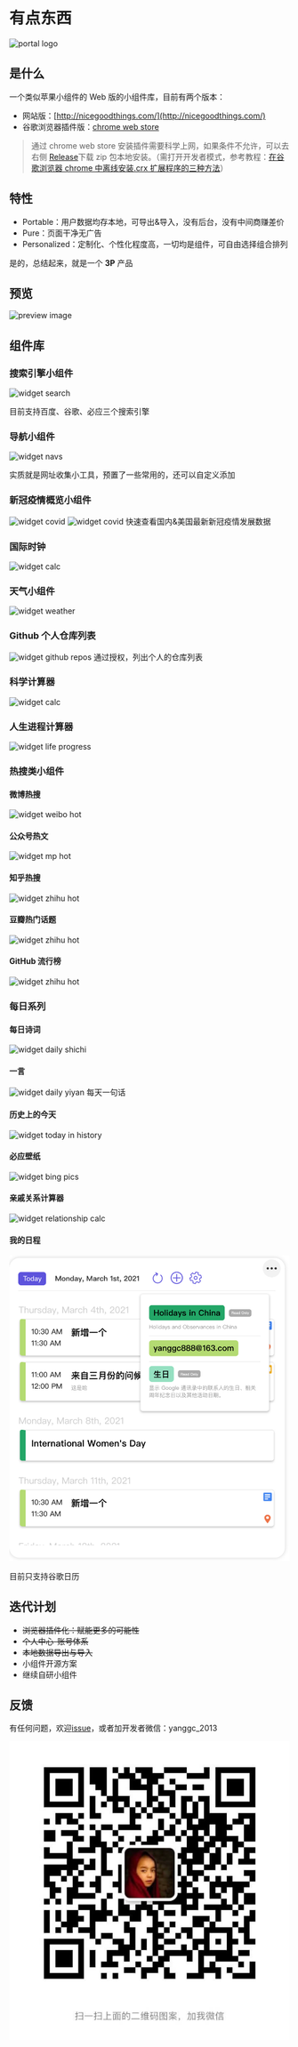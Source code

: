 # 有点东西

![portal logo](demo/portal.logo.png)

## 是什么

一个类似苹果小组件的 Web 版的小组件库，目前有两个版本：

- 网站版：[http://nicegoodthings.com/](http://nicegoodthings.com/)
- 谷歌浏览器插件版：[chrome web store](https://chrome.google.com/webstore/detail/portal-home-of-your-web-a/ccegbnlnelhgaefimiaklaindffpfcmh?hl=en&authuser=1)

> 通过 chrome web store 安装插件需要科学上网，如果条件不允许，可以去右侧 [Release](https://github.com/Privoce/Portal-Lite-China/releases)下载 zip 包本地安装。（需打开开发者模式，参考教程：[在谷歌浏览器 chrome 中离线安装.crx 扩展程序的三种方法](http://www.cnplugins.com/tool/three-methods-to-install-crx.html)）

## 特性

- Portable：用户数据均存本地，可导出&导入，没有后台，没有中间商赚差价
- Pure：页面干净无广告
- Personalized：定制化、个性化程度高，一切均是组件，可自由选择组合排列

是的，总结起来，就是一个 **3P** 产品

## 预览

![preview image](demo/home.v3.png 'home page')

## 组件库

### 搜索引擎小组件

![widget search](demo/screenshoots/widget.searchs.png)

目前支持百度、谷歌、必应三个搜索引擎

### 导航小组件

![widget navs](demo/screenshoots/widget.navs.png)

实质就是网址收集小工具，预置了一些常用的，还可以自定义添加

### 新冠疫情概览小组件

![widget covid](demo/screenshoots/widget.covid.data.png)
![widget covid](demo/screenshoots/widget.usa.covid.png)
快速查看国内&美国最新新冠疫情发展数据

### 国际时钟

![widget calc](demo/screenshoots/widget.world.clock.png)

### 天气小组件

![widget weather](demo/screenshoots/widget.weather.png)

### Github 个人仓库列表

![widget github repos](demo/screenshoots/widget.github.repo.png)
通过授权，列出个人的仓库列表

### 科学计算器

![widget calc](demo/screenshoots/widget.calc.png)

### 人生进程计算器

![widget life progress](demo/screenshoots/widget.life.progress.png)

### 热搜类小组件

#### 微博热搜

![widget weibo hot](demo/screenshoots/widget.hot.weibo.png)

#### 公众号热文

![widget mp hot](demo/screenshoots/widget.hot.mp.png)

#### 知乎热搜

![widget zhihu hot](demo/screenshoots/widget.hot.zhihu.png)

#### 豆瓣热门话题

![widget zhihu hot](demo/screenshoots/widget.douban.topic.png)

#### GitHub 流行榜

![widget zhihu hot](demo/screenshoots/widget.github.trending.png)

### 每日系列

#### 每日诗词

![widget daily shichi](demo/screenshoots/widget.daily.shici.png)

#### 一言

![widget daily yiyan](demo/screenshoots/widget.yiyan.png)
每天一句话

#### 历史上的今天

![widget today in history](demo/screenshoots/widget.today.in.history.png)

#### 必应壁纸

![widget bing pics](demo/screenshoots/widget.bing.pics.png)

#### 亲戚关系计算器

![widget relationship calc](demo/screenshoots/widget.relationship.calc.png)

#### 我的日程

![my agenda](demo/screenshoots/widget.my.agenda.png)

目前只支持谷歌日历

## 迭代计划

- ~~浏览器插件化：赋能更多的可能性~~
- ~~个人中心-账号体系~~
- ~~本地数据导出与导入~~
- 小组件开源方案
- 继续自研小组件

## 反馈

有任何问题，欢迎[issue](https://github.com/Privoce/Portal-Lite-China/issues)，或者加开发者微信：yanggc_2013

![weixin QR image](demo/wx.qr.jpg)

